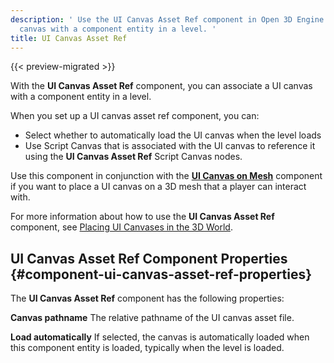 ```yaml
---
description: ' Use the UI Canvas Asset Ref component in Open 3D Engine to associate a UI
  canvas with a component entity in a level. '
title: UI Canvas Asset Ref
---
```


{{< preview-migrated >}}

With the **UI Canvas Asset Ref** component, you can associate a UI canvas with a component entity in a level\.

When you set up a UI canvas asset ref component, you can:
+ Select whether to automatically load the UI canvas when the level loads
+ Use Script Canvas that is associated with the UI canvas to reference it using the **UI Canvas Asset Ref** Script Canvas nodes\.

Use this component in conjunction with the [**UI Canvas on Mesh**](/docs/user-guide/components/reference/ui-canvas-on-mesh/) component if you want to place a UI canvas on a 3D mesh that a player can interact with\.

For more information about how to use the **UI Canvas Asset Ref** component, see [Placing UI Canvases in the 3D World](/docs/user-guide/interactivity/user-interface/editor/placing-canvases-3d/)\.

## UI Canvas Asset Ref Component Properties {#component-ui-canvas-asset-ref-properties}

The **UI Canvas Asset Ref** component has the following properties:

**Canvas pathname**
The relative pathname of the UI canvas asset file\.

**Load automatically**
If selected, the canvas is automatically loaded when this component entity is loaded, typically when the level is loaded\.
